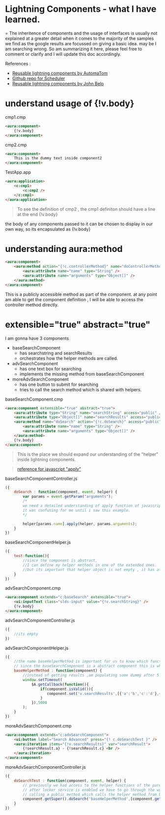 # Lightning Components - what I have learned. #
=
The inheritence of components and the usage of interfaces is usually not explained at a greater detail 
when it comes to the majority of the samples we find as the google results are focussed on giving a basic idea.
may be I am searching wrong. So am summarizing it here, please feel free to comment or clarify and I will update this doc accordingly.

References :
* [Reusable lightning components by AutomaTom](https://www.slideshare.net/thomaswaud/advanced-designs-for-reusable-lightning-components)
* [Github repo for Scheduler](https://github.com/AutomaTom/scheduler)
* [Reusable lightning components by John Belo](https://developer.salesforce.com/events/webinars/AdvLightning?d=7010M000001yCik)

understand usage of {!v.body}
=

cmp1.cmp
```html
<aura:component>    
    {!v.body} 
</aura:component>
```

cmp2.cmp
```html
<aura:component>
    This is the dummy text inside component2
</aura:component>
```

TestApp.app
```html
<aura:application>
    <c:cmp1>
        <c:cmp2 />
    </c:cmp1>    
</aura:application>
```

> To see the definition of cmp2 , the cmp1 definiton should have a line at the end 
{!v.body}

the body of any components passed to it can be chosen to display in our own way, so its encapsulated as {!v.body}

understanding aura:method
=

```html
<aura:component>
    <aura:method action="{!c.controllerMethod}" name="doControllerMethod">
        <aura:attribute name="name" type="String" />
        <aura:attribute name="arguments" type="Object[]" />
    </aura:method>
</aura:component>
```

This is a publicly accessible method as part of the component.
at any point am able to get the component definition , I will be able to access the controller method directly.


extensible="true" abstract="true"
=

I am gonna have 3 components
* baseSearchComponent
    * has searchstring and searchResults
    * orchestrates how the helper methods are called.    
* advSearchComponent 
    * has one text box for searching
    * implements the missing method from baseSearchComponent
* moreAdvSearchComponent
    * has one button to submit for searching
    * tries to call the search method which is shared with helpers.

baseSearchComponent.cmp
```html
<aura:component extensible="true" abstract="true">
    <aura:attribute type="String" name="searchString" access="public" />
    <aura:attribute type="Object[]" name="searchResults" access="public" />
    <aura:method name="doSearch" action="{!c.doSearch}" access="public">
        <aura:attribute name="name" type="String" />
        <aura:attribute name="arguments" type="Object[]" />
    </aura:method>
    {!v.body}
</aura:component>
```

>This is the place we should expand our understanding of the "helper" inside lightning components.

> [reference for javascript "apply"](https://msdn.microsoft.com/en-us/library/4zc42wh1(v=vs.94).aspx) 

baseSearchComponentController.js
```javascript
({
    doSearch : function(component, event, helper) {
		var params = event.getParam("arguments");        
        /*
        we need a detailed understanding of apply function of javascript
        it was confusing for me until i saw this example.        
        */

        helper[params.name].apply(helper, params.arguments);
	}
})
```

baseSearchComponentHelper.js
```javascript
({
    test:function(){
        //since the component is abstract, 
        //I can define my helper methods in one of the extended ones.
        //but its important that helper object is not empty , it has atleast 1 function at the base component.
    }
})
```

advSearchComponent.cmp
```html
<aura:component extends="c:baseSearch" extensible="true">   
    <ui:inputText class="slds-input" value="{!v.searchString}" />
    {!v.body}
</aura:component>
```
advSearchComponentController.js
```javascript
({
    //its empty
})
```

advSearchComponentHelper.js
```javascript
({
    //the name baseHelperMethod is important for us to know which function to call from one of the children.
    // since the baseSearchComponent is a abstract component this is where we implement the definition.
	baseHelperMethod : function(component) {
		//instead of getting results ,am populating some dummy after 5 seconds.
        window.setTimeout(
            $A.getCallback(function(){
                if(component.isValid()){
                   component.set('v.searchResults',[{'a':'b','c':'d'},{'a':'b5','c':'d5'},{'a':'b4','c':'d3'},{'a':'b2','c':'d2'},{'a':'b1','c':'d1'}]) ;
                }
            }),5000
        ); 
	}
})
```

moreAdvSearchComponent.cmp
```html
<aura:component extends="c:advSearchComponent">
	<ui:button label="Search Advanced" press="{! c.doSearchTest }" />
    <aura:iteration items="{!v.searchResults}" var="searchResult">
        {!searchResult.a} - {!searchResult.c} <br />
    </aura:iteration>    
</aura:component>
```

moreAdvSearchComponentController.js
```javascript
({
    doSearchTest : function(component, event, helper) {
        // previously we had access to the helper functions of the parent components directly but 
        // after locker service is enabled we have to go through the workaround of
        // calling a public method which calls the helper method from base component.
        component.getSuper().doSearch('baseHelperMethod',[component.getSuper()]);
	}
})
```



